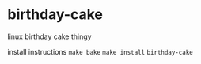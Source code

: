 # birthday-cake
linux birthday cake thingy



install instructions
`make bake`
`make install`
`birthday-cake`
